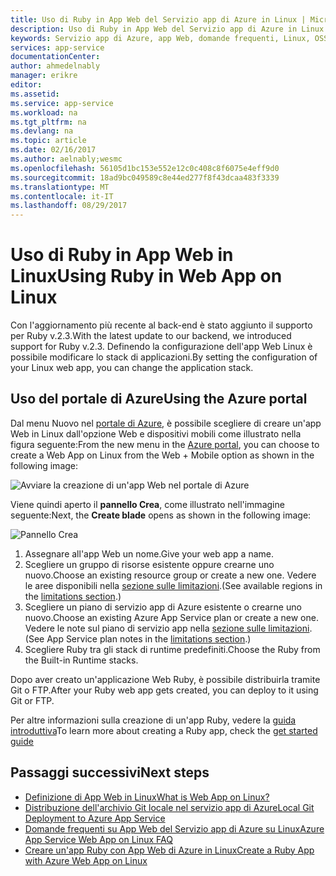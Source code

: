 ```yaml
---
title: Uso di Ruby in App Web del Servizio app di Azure in Linux | Microsoft Docs
description: Uso di Ruby in App Web del Servizio app di Azure in Linux.
keywords: Servizio app di Azure, app Web, domande frequenti, Linux, OSS, Ruby
services: app-service
documentationCenter: 
author: ahmedelnably
manager: erikre
editor: 
ms.assetid: 
ms.service: app-service
ms.workload: na
ms.tgt_pltfrm: na
ms.devlang: na
ms.topic: article
ms.date: 02/16/2017
ms.author: aelnably;wesmc
ms.openlocfilehash: 56105d1bc153e552e12c0c408c8f6075e4eff9d0
ms.sourcegitcommit: 18ad9bc049589c8e44ed277f8f43dcaa483f3339
ms.translationtype: MT
ms.contentlocale: it-IT
ms.lasthandoff: 08/29/2017
---
```

# <a name="using-ruby-in-web-app-on-linux"></a><span data-ttu-id="40dd4-104">Uso di Ruby in App Web in Linux</span><span class="sxs-lookup"><span data-stu-id="40dd4-104">Using Ruby in Web App on Linux</span></span> #

<span data-ttu-id="40dd4-105">Con l'aggiornamento più recente al back-end è stato aggiunto il supporto per Ruby v.2.3.</span><span class="sxs-lookup"><span data-stu-id="40dd4-105">With the latest update to our backend, we introduced support for Ruby v.2.3.</span></span> <span data-ttu-id="40dd4-106">Definendo la configurazione dell'app Web Linux è possibile modificare lo stack di applicazioni.</span><span class="sxs-lookup"><span data-stu-id="40dd4-106">By setting the configuration of your Linux web app, you can change the application stack.</span></span>

## <a name="using-the-azure-portal"></a><span data-ttu-id="40dd4-107">Uso del portale di Azure</span><span class="sxs-lookup"><span data-stu-id="40dd4-107">Using the Azure portal</span></span> ##

<span data-ttu-id="40dd4-108">Dal menu Nuovo nel [portale di Azure](https://portal.azure.com), è possibile scegliere di creare un'app Web in Linux dall'opzione Web e dispositivi mobili come illustrato nella figura seguente:</span><span class="sxs-lookup"><span data-stu-id="40dd4-108">From the new menu in the [Azure portal](https://portal.azure.com), you can choose to create a Web App on Linux from the Web + Mobile option as shown in the following image:</span></span>

![Avviare la creazione di un'app Web nel portale di Azure][1]

<span data-ttu-id="40dd4-110">Viene quindi aperto il **pannello Crea**, come illustrato nell'immagine seguente:</span><span class="sxs-lookup"><span data-stu-id="40dd4-110">Next, the **Create blade** opens as shown in the following image:</span></span>

![Pannello Crea][2]

1. <span data-ttu-id="40dd4-112">Assegnare all'app Web un nome.</span><span class="sxs-lookup"><span data-stu-id="40dd4-112">Give your web app a name.</span></span>
2. <span data-ttu-id="40dd4-113">Scegliere un gruppo di risorse esistente oppure crearne uno nuovo.</span><span class="sxs-lookup"><span data-stu-id="40dd4-113">Choose an existing resource group or create a new one.</span></span> <span data-ttu-id="40dd4-114">Vedere le aree disponibili nella [sezione sulle limitazioni](app-service-linux-intro.md).</span><span class="sxs-lookup"><span data-stu-id="40dd4-114">(See available regions in the [limitations section](app-service-linux-intro.md).)</span></span>
3. <span data-ttu-id="40dd4-115">Scegliere un piano di servizio app di Azure esistente o crearne uno nuovo.</span><span class="sxs-lookup"><span data-stu-id="40dd4-115">Choose an existing Azure App Service plan or create a new one.</span></span> <span data-ttu-id="40dd4-116">Vedere le note sul piano di servizio app nella [sezione sulle limitazioni](app-service-linux-intro.md).</span><span class="sxs-lookup"><span data-stu-id="40dd4-116">(See App Service plan notes in the [limitations section](app-service-linux-intro.md).)</span></span>
4. <span data-ttu-id="40dd4-117">Scegliere Ruby tra gli stack di runtime predefiniti.</span><span class="sxs-lookup"><span data-stu-id="40dd4-117">Choose the Ruby from the Built-in Runtime stacks.</span></span>

<span data-ttu-id="40dd4-118">Dopo aver creato un'applicazione Web Ruby, è possibile distribuirla tramite Git o FTP.</span><span class="sxs-lookup"><span data-stu-id="40dd4-118">After your Ruby web app gets created, you can deploy to it using Git or FTP.</span></span>

<span data-ttu-id="40dd4-119">Per altre informazioni sulla creazione di un'app Ruby, vedere la [guida introduttiva](app-service-linux-ruby-get-started.md)</span><span class="sxs-lookup"><span data-stu-id="40dd4-119">To learn more about creating a Ruby app, check the [get started guide](app-service-linux-ruby-get-started.md)</span></span>

## <a name="next-steps"></a><span data-ttu-id="40dd4-120">Passaggi successivi</span><span class="sxs-lookup"><span data-stu-id="40dd4-120">Next steps</span></span>
* [<span data-ttu-id="40dd4-121">Definizione di App Web in Linux</span><span class="sxs-lookup"><span data-stu-id="40dd4-121">What is Web App on Linux?</span></span>](app-service-linux-intro.md)
* [<span data-ttu-id="40dd4-122">Distribuzione dell'archivio Git locale nel servizio app di Azure</span><span class="sxs-lookup"><span data-stu-id="40dd4-122">Local Git Deployment to Azure App Service</span></span>](app-service-deploy-local-git.md)
* [<span data-ttu-id="40dd4-123">Domande frequenti su App Web del Servizio app di Azure su Linux</span><span class="sxs-lookup"><span data-stu-id="40dd4-123">Azure App Service Web App on Linux FAQ</span></span>](app-service-linux-faq.md)
* [<span data-ttu-id="40dd4-124">Creare un'app Ruby con App Web di Azure in Linux</span><span class="sxs-lookup"><span data-stu-id="40dd4-124">Create a Ruby App with Azure Web App on Linux</span></span>](app-service-linux-ruby-get-started.md)

<!--Image references-->
[1]: ./media/app-service-linux-using-ruby/New-Linux.png
[2]: ./media/app-service-linux-using-ruby/Ruby-UX.png